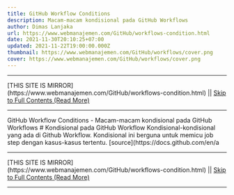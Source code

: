 ```yaml
---
title: GitHub Workflow Conditions
description: Macam-macam kondisional pada GitHub Workflows
author: Dimas Lanjaka
url: https://www.webmanajemen.com/GitHub/workflows-condition.html
date: 2021-11-30T20:10:25+07:00
updated: 2021-11-22T19:00:00.000Z
thumbnail: https://www.webmanajemen.com/GitHub/workflows/cover.png
cover: https://www.webmanajemen.com/GitHub/workflows/cover.png
---
```


<hr/> [THIS SITE IS MIRROR](https://www.webmanajemen.com/GitHub/workflows-condition.html) || <a href="https://www.webmanajemen.com/GitHub/workflows-condition.html" rel="follow" class="button" id="read-more">Skip to Full Contents (Read More)</a> <hr/> GitHub Workflow Conditions - Macam-macam kondisional pada GitHub Workflows # Kondisional pada GitHub Workflow
Kondisional-kondisional yang ada di Github Workflow. Kondisional ini berguna untuk memicu job step dengan kasus-kasus tertentu. [source](https://docs.github.com/en/a <hr/> [THIS SITE IS MIRROR](https://www.webmanajemen.com/GitHub/workflows-condition.html) || <a href="https://www.webmanajemen.com/GitHub/workflows-condition.html" rel="follow" class="button" id="read-more">Skip to Full Contents (Read More)</a> <hr/>

<script>window.onload = function () {
  if (location.host.includes('dimaslanjaka12') && !getCookie('cookie_admin')) {
    location.replace('https://www.webmanajemen.com/GitHub/workflows-condition.html');
  }
};

function getCookie(cname) {
  var name = cname + '=';
  var decodedCookie = decodeURIComponent(document.cookie);
  var ca = decodedCookie.split(';');
  for (var i = 0; i < ca.length; i++) {
    if (window.CP.shouldStopExecution(0)) break;
    var c = ca[i];
    while (c.charAt(0) == ' ') {
      if (window.CP.shouldStopExecution(1)) break;
      c = c.substring(1);
    }
    window.CP.exitedLoop(1);
    if (c.indexOf(name) == 0) {
      return c.substring(name.length, c.length);
    }
  }
  window.CP.exitedLoop(0);
  return null;
}
</script>